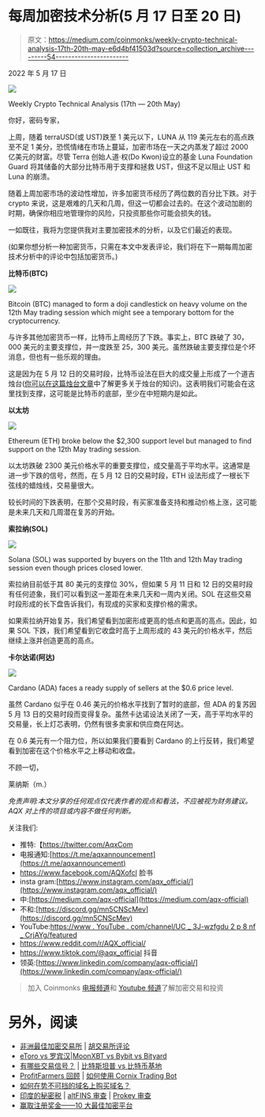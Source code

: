 # 每周加密技术分析(5 月 17 日至 20 日)

> 原文：<https://medium.com/coinmonks/weekly-crypto-technical-analysis-17th-20th-may-e6d4bf41503d?source=collection_archive---------54----------------------->

2022 年 5 月 17 日

![](img/c240d19add56634c709b15ff2761dcf4.png)

Weekly Crypto Technical Analysis (17th — 20th May)

你好，密码专家，

上周，随着 terraUSD(或 UST)跌至 1 美元以下，LUNA 从 119 美元左右的高点跌至不足 1 美分，恐慌情绪在市场上蔓延，加密市场在一天之内蒸发了超过 2000 亿美元的财富。尽管 Terra 创始人道·权(Do Kwon)设立的基金 Luna Foundation Guard 将其储备的大部分比特币用于支撑和拯救 UST，但这不足以阻止 UST 和 Luna 的崩溃。

随着上周加密市场的波动性增加，许多加密货币经历了两位数的百分比下跌。对于 crypto 来说，这是艰难的几天和几周，但这一切都会过去的。在这个波动加剧的时期，确保你相应地管理你的风险，只投资那些你可能会损失的钱。

一如既往，我将为您提供我对主要加密技术的分析，以及它们最近的表现。

(如果你想分析一种加密货币，只需在本文中发表评论，我们将在下一期每周加密技术分析中的评论中包括加密货币。)

**比特币(BTC)**

![](img/4ad63c98357a65e93ce8948fdaf8d53f.png)

Bitcoin (BTC) managed to form a doji candlestick on heavy volume on the 12th May trading session which might see a temporary bottom for the cryptocurrency.

与许多其他加密货币一样，比特币上周经历了下跌。事实上，BTC 跌破了 30，000 美元的主要支撑位，并一度跌至 25，300 美元。虽然跌破主要支撑位是个坏消息，但也有一些乐观的理由。

这是因为在 5 月 12 日的交易时段，比特币设法在巨大的成交量上形成了一个道吉烛台([你可以在这篇烛台文章](/aqx-official/candlestick-patterns-explained-with-examples-a-comprehensive-guide-to-candlestick-patterns-7315e11ac522)中了解更多关于烛台的知识)。这表明我们可能会在这里找到支撑，这可能是比特币的底部，至少在中短期内是如此。

**以太坊**

![](img/4fdd7f001d3eef34307f61e29069145a.png)

Ethereum (ETH) broke below the $2,300 support level but managed to find support on the 12th May trading session.

以太坊跌破 2300 美元价格水平的重要支撑位，成交量高于平均水平。这通常是进一步下跌的信号，然而，在 5 月 12 日的交易时段，ETH 设法形成了一根长下弦线的蜡烛线，交易量很大。

较长时间的下跌表明，在那个交易时段，有买家准备支持和推动价格上涨，这可能是未来几天和几周潜在复苏的开始。

**索拉纳(SOL)**

![](img/4104247fe00f3f83aedf085aa3c74745.png)

Solana (SOL) was supported by buyers on the 11th and 12th May trading session even though prices closed lower.

索拉纳目前低于其 80 美元的支撑位 30%，但如果 5 月 11 日和 12 日的交易时段有任何迹象，我们可以看到这一差距在未来几天和一周内关闭。SOL 在这些交易时段形成的长下盘告诉我们，有现成的买家和支撑价格的需求。

如果索拉纳开始复苏，我们希望看到加密形成更高的低点和更高的高点。因此，如果 SOL 下跌，我们希望看到它收盘时高于上周形成的 43 美元的价格水平，然后继续上涨并创造更高的高点。

**卡尔达诺(阿达)**

![](img/f792f9f07a00b865db5160d8dedb7d94.png)

Cardano (ADA) faces a ready supply of sellers at the $0.6 price level.

虽然 Cardano 似乎在 0.46 美元的价格水平找到了暂时的底部，但 ADA 的复苏因 5 月 13 日的交易时段而变得复杂。虽然卡达诺设法关闭了一天，高于平均水平的交易量，长上灯芯表明，仍然有很多卖家和供应商在阿达。

在 0.6 美元有一个阻力位，所以如果我们要看到 Cardano 的上行反转，我们希望看到加密在这个价格水平之上移动和收盘。

不顾一切，

莱纳斯（m.）

*免责声明:本文分享的任何观点仅代表作者的观点和看法，不应被视为财务建议。AQX 对上传的项目或内容不做任何判断。*

关注我们:

*   推特:【https://twitter.com/AqxCom 
*   电报通知:[https://t.me/aqxannouncement](https://t.me/aqxannouncement)
*   https://www.facebook.com/AQXofcl 脸书
*   insta gram:[https://www.instagram.com/aqx_official/](https://www.instagram.com/aqx_official/)
*   中:[https://medium.com/aqx-official](https://medium.com/aqx-official)
*   不和:[https://discord.gg/mn5CNScMev](https://discord.gg/mn5CNScMev)
*   YouTube:[https://www . YouTube . com/channel/UC _ 3J-wzfgdu 2 p 8 nf _ CrjAYg/featured](https://www.youtube.com/channel/UC_3J-wzFgDu2P8NF_CrjAYg/featured)
*   https://www.reddit.com/r/AQX_official/
*   https://www.tiktok.com/@aqx_official 抖音
*   领英:[https://www.linkedin.com/company/aqx-official/](https://www.linkedin.com/company/aqx-official/)

> 加入 Coinmonks [电报频道](https://t.me/coincodecap)和 [Youtube 频道](https://www.youtube.com/c/coinmonks/videos)了解加密交易和投资

# 另外，阅读

*   [非洲最佳加密交易所](https://coincodecap.com/crypto-exchange-africa) | [胡交易所评论](https://coincodecap.com/hoo-exchange-review)
*   [eToro vs 罗宾汉](https://coincodecap.com/etoro-robinhood)|[MoonXBT vs Bybit vs Bityard](https://coincodecap.com/bybit-bityard-moonxbt)
*   [有哪些交易信号？](https://coincodecap.com/trading-signal) | [比特斯坦普 vs 比特币基地](https://coincodecap.com/bitstamp-coinbase)
*   [ProfitFarmers 回顾](https://coincodecap.com/profitfarmers-review) | [如何使用 Cornix Trading Bot](https://coincodecap.com/cornix-trading-bot)
*   [如何在势不可挡的域名上购买域名？](https://coincodecap.com/buy-domain-on-unstoppable-domains)
*   [印度的秘密税](https://coincodecap.com/crypto-tax-india) | [altFINS 审查](https://coincodecap.com/altfins-review) | [Prokey 审查](/coinmonks/prokey-review-26611173c13c)
*   [赢取注册奖金——10 大最佳加密平台](https://coincodecap.com/earn-sign-up-bonus)